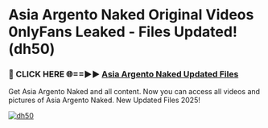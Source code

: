 # Asia Argento Naked Original Videos 0nlyFans Leaked - Files Updated! (dh50)

<h3>🔴 CLICK HERE 🌐==►► <a href="https://tinyurl.com/up5wt9bj" rel="nofollow">Asia Argento Naked Updated Files</a></h3>

Get Asia Argento Naked and all content. Now you can access all videos and pictures of Asia Argento Naked. New Updated Files 2025!

[![dh50](https://i.imgur.com/ABiUzMV.gif)](https://tinyurl.com/up5wt9bj)
